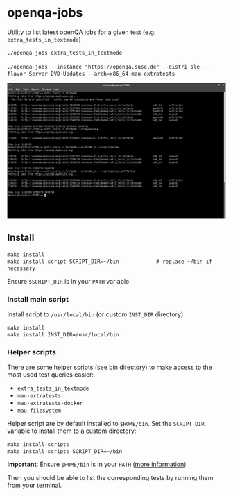 # openqa-jobs

Utility to list latest openQA jobs for a given test (e.g. `extra_tests_in_textmode`)

    ./openqa-jobs extra_tests_in_textmode
    
    ./openqa-jobs --instance "https://openqa.suse.de" --distri sle --flavor Server-DVD-Updates --arch=x86_64 mau-extratests

![Demo picture](openqa-jobs.png)

## Install

    make install
    make install-script SCRIPT_DIR=~/bin            # replace ~/bin if necessary

Ensure `$SCRIPT_DIR` is in your `PATH` variable.

### Install main script

Install script to `/usr/local/bin` (or custom `INST_DIR` directory)

    make install
    make install INST_DIR=/usr/local/bin

### Helper scripts

There are some helper scripts (see [bin](bin) directory) to make access to the most used test queries easier:

* `extra_tests_in_textmode`
* `mau-extratests`
* `mau-extratests-docker`
* `mau-filesystem`

Helper script are by default installed to `$HOME/bin`. Set the `SCRIPT_DIR` variable to install them to a custom directory:

    make install-scripts
    make install-scripts SCRIPT_DIR=~/bin

**Important**: Ensure `$HOME/bin` is in your `PATH` ([more information](https://opensource.com/article/17/6/set-path-linux))

Then you should be able to list the corresponding tests by running them from your terminal.


